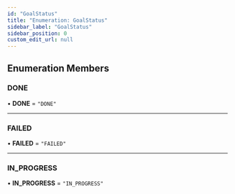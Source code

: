 ```yaml
---
id: "GoalStatus"
title: "Enumeration: GoalStatus"
sidebar_label: "GoalStatus"
sidebar_position: 0
custom_edit_url: null
---
```


## Enumeration Members

### DONE

• **DONE** = ``"DONE"``

___

### FAILED

• **FAILED** = ``"FAILED"``

___

### IN\_PROGRESS

• **IN\_PROGRESS** = ``"IN_PROGRESS"``
